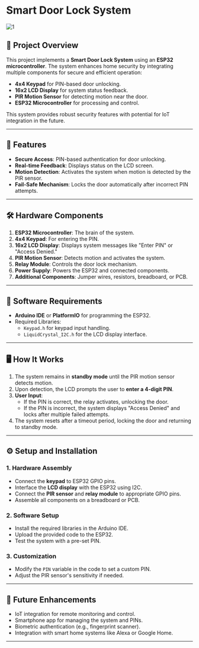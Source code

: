 # Smart Door Lock System

![1](https://github.com/user-attachments/assets/fd3b26b9-5d78-48f8-937e-7de3fa7696b6)


## 📌 Project Overview
This project implements a **Smart Door Lock System** using an **ESP32 microcontroller**. The system enhances home security by integrating multiple components for secure and efficient operation:
- **4x4 Keypad** for PIN-based door unlocking.
- **16x2 LCD Display** for system status feedback.
- **PIR Motion Sensor** for detecting motion near the door.
- **ESP32 Microcontroller** for processing and control.

This system provides robust security features with potential for IoT integration in the future.

---

## 🔧 Features
- **Secure Access**: PIN-based authentication for door unlocking.
- **Real-time Feedback**: Displays status on the LCD screen.
- **Motion Detection**: Activates the system when motion is detected by the PIR sensor.
- **Fail-Safe Mechanism**: Locks the door automatically after incorrect PIN attempts.

---

## 🛠️ Hardware Components
1. **ESP32 Microcontroller**: The brain of the system.
2. **4x4 Keypad**: For entering the PIN.
3. **16x2 LCD Display**: Displays system messages like "Enter PIN" or "Access Denied."
4. **PIR Motion Sensor**: Detects motion and activates the system.
5. **Relay Module**: Controls the door lock mechanism.
6. **Power Supply**: Powers the ESP32 and connected components.
7. **Additional Components**: Jumper wires, resistors, breadboard, or PCB.

---

## 📜 Software Requirements
- **Arduino IDE** or **PlatformIO** for programming the ESP32.
- Required Libraries:
  - `Keypad.h` for keypad input handling.
  - `LiquidCrystal_I2C.h` for the LCD display interface.

---

## 🖥️ How It Works
1. The system remains in **standby mode** until the PIR motion sensor detects motion.
2. Upon detection, the LCD prompts the user to **enter a 4-digit PIN**.
3. **User Input**:
   - If the PIN is correct, the relay activates, unlocking the door.
   - If the PIN is incorrect, the system displays "Access Denied" and locks after multiple failed attempts.
4. The system resets after a timeout period, locking the door and returning to standby mode.

---

## ⚙️ Setup and Installation
### 1. Hardware Assembly
- Connect the **keypad** to ESP32 GPIO pins.
- Interface the **LCD display** with the ESP32 using I2C.
- Connect the **PIR sensor** and **relay module** to appropriate GPIO pins.
- Assemble all components on a breadboard or PCB.

### 2. Software Setup
- Install the required libraries in the Arduino IDE.
- Upload the provided code to the ESP32.
- Test the system with a pre-set PIN.

### 3. Customization
- Modify the `PIN` variable in the code to set a custom PIN.
- Adjust the PIR sensor's sensitivity if needed.

---

## 🚀 Future Enhancements
- IoT integration for remote monitoring and control.
- Smartphone app for managing the system and PINs.
- Biometric authentication (e.g., fingerprint scanner).
- Integration with smart home systems like Alexa or Google Home.

---




